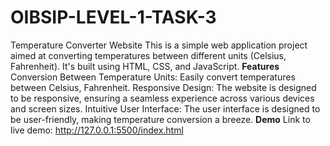 # OIBSIP-LEVEL-1-TASK-3
Temperature Converter Website
This is a simple web application project aimed at converting temperatures between different units (Celsius, Fahrenheit). It's built using HTML, CSS, and JavaScript.
**Features**
Conversion Between Temperature Units: Easily convert temperatures between Celsius, Fahrenheit.
Responsive Design: The website is designed to be responsive, ensuring a seamless experience across various devices and screen sizes.
Intuitive User Interface: The user interface is designed to be user-friendly, making temperature conversion a breeze.
**Demo**
Link to live demo: http://127.0.0.1:5500/index.html
